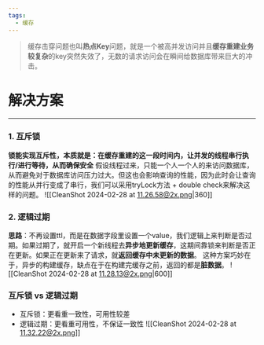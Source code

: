 ```yaml
---
tags:
  - 缓存
---
```

>缓存击穿问题也叫**热点Key**问题，就是一个被高并发访问并且**缓存重建业务较复杂**的key突然失效了，无数的请求访问会在瞬间给数据库带来巨大的冲击。
# 解决方案
---
### 1. 互斥锁
**锁能实现互斥性，本质就是：在缓存重建的这一段时间内，让并发的线程串行执行/进行等待，从而确保安全**
假设线程过来，只能一个人一个人的来访问数据库，从而避免对于数据库访问压力过大。但这也会影响查询的性能，因为此时会让查询的性能从并行变成了串行，我们可以采用tryLock方法 + double check来解决这样的问题。
![[CleanShot 2024-02-28 at 11.26.58@2x.png|360]]
### 2. 逻辑过期
**思路**：不再设置ttl，而是在数据字段里设置一个value，我们逻辑上来判断是否过期。如果过期了，就开启一个新线程去**异步地更新缓存**，这期间靠锁来判断是否正在更新。如果正在更新来了请求，就**返回缓存中未更新的数据**。
这种方案巧妙在于，异步的构建缓存，缺点在于在构建完缓存之前，返回的都是**脏数据**。
![[CleanShot 2024-02-28 at 11.28.13@2x.png|600]]
### 互斥锁 vs 逻辑过期
- 互斥锁：更看重一致性，可用性较差
- 逻辑过期：更看重可用性，不保证一致性
![[CleanShot 2024-02-28 at 11.32.22@2x.png]]